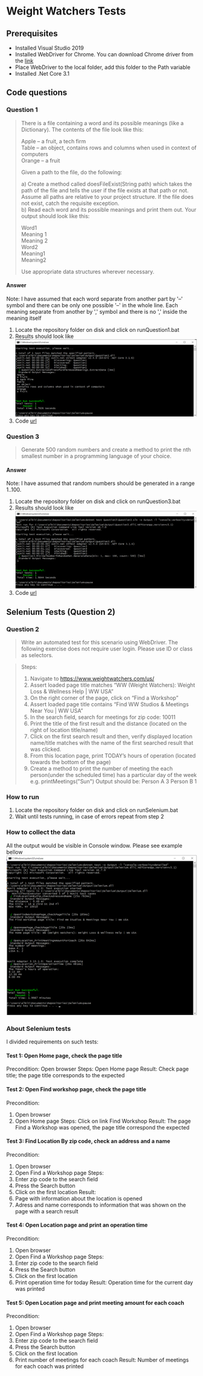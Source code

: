 
# Weight Watchers Tests
## Prerequisites
* Installed Visual Studio 2019
* Installed WebDriver for Chrome. 
You can download Chrome driver from the [link](ttps://chromedriver.chromium.org/home)
* Place WebDriver to the local folder, add this folder to the Path variable 
* Installed .Net Core 3.1
## Code questions
### Question 1
>There is a file containing a word and its possible meanings (like a Dictionary). The contents of the file look like this:  
>  
>Apple – a fruit, a tech firm  
>Table – an object, contains rows and columns when used in context of computers  
>Orange – a fruit  
>  
>Given a path to the file, do the following:  
>  
>a) Create a method called doesFileExist(String path) which takes the path of the file and tells the user if the file exists at that path or not. Assume all paths are relative to your project structure. If the file does not exist, catch the requisite exception.  
>b) Read each word and its possible meanings and print them out. Your output should look like this:  
>  
>Word1  
>Meaning 1  
>Meaning 2  
>Word2  
>Meaning1  
>Meaning2  
>  
>Use appropriate data structures wherever necessary.
 #### Answer
 Note: 
 I have assumed that each word separate from another part by '–' symbol and there can be only one  possible '–' in the whole line.  Each meaning separate from another by ',' symbol and there is no ',' inside the meaning itself 
 1. Locate the repository folder on disk and click on  runQuestion1.bat
 2. Results should look like
  ![test result example](Resources/resultsQuestion1.png)
  3. Code [url](Question1/ExtractAndTransformTermsAndMeanings.cs) 
 ### Question 3
>Generate 500 random numbers and create a method to print the nth smallest number in a programming language of your choice.
 #### Answer
 Note: 
 I have assumed that random numbers should be generated in a range 1..100.
 1. Locate the repository folder on disk and click on  runQuestion3.bat
 2. Results should look like
  ![test result example](Resources/resultsQuestion3.png)
  3. Code [url](Question3/MinimalNumberInRandomSet.cs) 
## Selenium Tests (Question 2)
### Question 2
>Write an automated test for this scenario using WebDriver.
>The following exercise does not require user login. Please use ID or class as selectors.

>Steps:
>1. Navigate to https://www.weightwatchers.com/us/
>2. Assert loaded page title matches “WW (Weight Watchers): Weight Loss & Wellness Help | WW USA”
>3. On the right corner of the page, click on “Find a Workshop”
>4. Assert loaded page title contains “Find WW Studios & Meetings Near You | WW USA”
>5. In the search field, search for meetings for zip code: 10011
>6. Print the title of the first result and the distance (located on the right of location title/name)
>7. Click on the first search result and then, verify displayed location name/title matches with the name of the first searched result that was clicked.
>8. From this location page, print TODAY’s hours of operation (located towards the bottom of the page)
>9. Create a method to print the number of meeting the each person(under the scheduled time) has a particular day of the week
>e.g. printMeetings("Sun")
>Output should be:
>Person A  3
>Person B  1
### How to run
1. Locate the repository folder on disk and click on runSelenium.bat
2. Wait until tests running, in case of errors repeat from step 2
### How to collect the data
All the output would be visible in Console window. Please see example bellow
![test result example](Resources/resultsSelenium.png)
### About Selenium tests
I divided requirements on such tests:

#### Test  1: Open Home page, check the page title
Precondition:  Open browser
Steps: Open Home page
Result: Check page title; the page title corresponds to the expected
#### Test 2: Open Find workshop page, check the page title
Precondition:  
1. Open browser
2. Open Home page
Steps: Click on link Find Workshop
Result: The page Find a Workshop was opened, the page title correspond the expected
####  Test 3: Find Location By zip code, check an address and a name
Precondition:
1. Open browser
2. Open Find a Workshop page
Steps:
1. Enter zip code to the search field
2. Press the Search button
3. Click on the first location
Result:
1. Page with information about the location is opened
2. Adress and name corresponds to information that was shown on the page with a search result
####  Test 4: Open Location page and print an operation time
Precondition:
1. Open browser
2. Open Find a Workshop page
Steps:
1. Enter zip code to the search field
2. Press the Search button
3. Click on the first location
4. Print operation time for today
Result:
Operation time for the current day was printed
#### Test 5: Open Location page and print meeting amount for each coach
Precondition:
1. Open browser
2. Open Find a Workshop page
Steps:
1. Enter zip code to the search field
2. Press the Search button
3. Click on the first location
4. Print number of meetings for each coach
Result:
Number of meetings for each coach was printed



